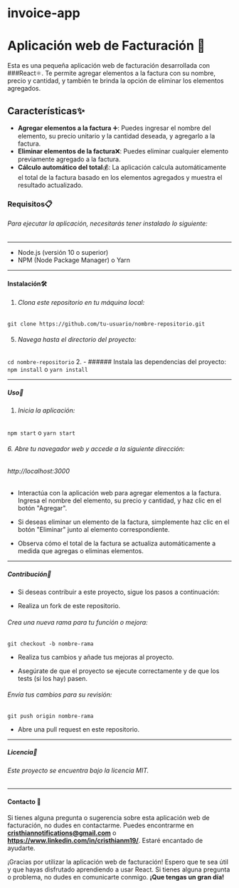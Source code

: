 # invoice-app
# Aplicación web de Facturación 🧾
Esta es una pequeña aplicación web de facturación desarrollada con ###React⚛️. 
Te permite agregar elementos a la factura con su nombre, precio y cantidad, y también te brinda la opción de eliminar los elementos agregados.

## Características✨
- **Agregar elementos a la factura** ➕: Puedes ingresar el nombre del elemento, su precio unitario y la cantidad deseada, y agregarlo a la factura.
- **Eliminar elementos de la factura**❌: Puedes eliminar cualquier elemento previamente agregado a la factura.
- **Cálculo automático del total**💰: La aplicación calcula automáticamente el total de la factura basado en los elementos agregados y muestra el resultado actualizado.
### Requisitos📋
###### Para ejecutar la aplicación, necesitarás tener instalado lo siguiente:

------------


- Node.js (versión 10 o superior)
- NPM (Node Package Manager) o Yarn

------------


#### Instalación🛠️
1.  ###### Clona este repositorio en tu máquina local:
  `git clone https://github.com/tu-usuario/nombre-repositorio.git`

5. ###### Navega hasta el directorio del proyecto:

 `cd nombre-repositorio`
2. - ###### Instala las dependencias del proyecto:
`npm install`
o
`yarn install`

------------


##### Uso🚀
1. ###### Inicia la aplicación:
 `npm start`
 o
 `yarn start`

###### 6. Abre tu navegador web y accede a la siguiente dirección:

###### http://localhost:3000

- Interactúa con la aplicación web para agregar elementos a la factura. Ingresa el nombre del elemento, su precio y cantidad, y haz clic en el botón "Agregar".

- Si deseas eliminar un elemento de la factura, simplemente haz clic en el botón "Eliminar" junto al elemento correspondiente.

- Observa cómo el total de la factura se actualiza automáticamente a medida que agregas o eliminas elementos.

------------


##### Contribución🤝
- Si deseas contribuir a este proyecto, sigue los pasos a continuación:

- Realiza un fork de este repositorio.

###### Crea una nueva rama para tu función o mejora:

`git checkout -b nombre-rama`

- Realiza tus cambios y añade tus mejoras al proyecto.

- Asegúrate de que el proyecto se ejecute correctamente y de que los tests (si los hay) pasen.

###### Envía tus cambios para su revisión:


`git push origin nombre-rama`

- Abre una pull request en este repositorio.

------------


##### Licencia📄
###### Este proyecto se encuentra bajo la licencia MIT.

------------


#### Contacto 📧
Si tienes alguna pregunta o sugerencia sobre esta aplicación web de facturación, no dudes en contactarme. Puedes encontrarme en **cristhiannotifications@gmail.com** o **https://www.linkedin.com/in/cristhianm19/**. Estaré encantado de ayudarte.

¡Gracias por utilizar la aplicación web de facturación! Espero que te sea útil y que hayas disfrutado aprendiendo a usar React. Si tienes alguna pregunta o problema, no dudes en comunicarte conmigo. **¡Que tengas un gran día!**

